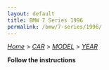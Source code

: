 ```yaml
---
layout: default
title: BMW 7 Series 1996
permalink: /bmw/7-series/1996/
---
```

[*Home*](/) > [*CAR*](/car/) > [*MODEL*](/car/model/) > [*YEAR*](/car/model/year/)

**Follow the instructions**